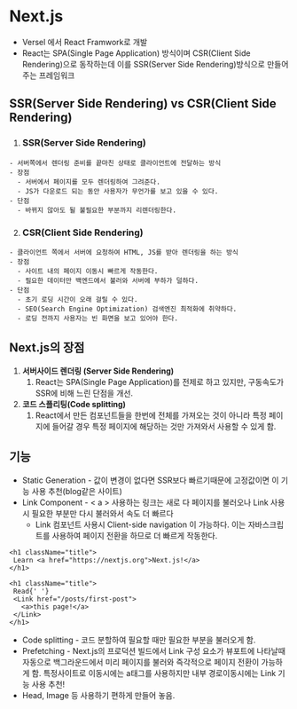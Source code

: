 # Next.js
  * Versel 에서 React Framwork로 개발
  * React는 SPA(Single Page Application) 방식이며 CSR(Client Side Rendering)으로 동작하는데 이를 SSR(Server Side Rendering)방식으로 만들어주는 프레임워크
  
## SSR(Server Side Rendering) vs CSR(Client Side Rendering)
  1. <h3>SSR(Server Side Rendering)</h3>
    - 서버쪽에서 렌더링 준비를 끝마친 상태로 클라이언트에 전달하는 방식
    - 장점
      - 서버에서 페이지를 모두 렌더링하여 그려준다.
      - JS가 다운로드 되는 동안 사용자가 무언가를 보고 있을 수 있다.
    - 단점
      - 바뀌지 않아도 될 불필요한 부분까지 리렌더링한다.
      
  2. <h3>CSR(Client Side Rendering)</h3>
    - 클라이언트 쪽에서 서버에 요청하여 HTML, JS를 받아 렌더링을 하는 방식
    - 장점
      - 사이트 내의 페이지 이동시 빠르게 작동한다.
      - 필요한 데이터만 백엔드에서 불러와 서버에 부하가 덜하다.
    - 단점
      - 초기 로딩 시간이 오래 걸릴 수 있다.
      - SEO(Search Engine Optimization) 검색엔진 최적화에 취약하다.
      - 로딩 전까지 사용자는 빈 화면을 보고 있어야 한다.
    
## Next.js의 장점
1. **서버사이드 렌더링 (Server Side Rendering)**
    1. React는 SPA(Single Page Application)를 전제로 하고 있지만, 구동속도가 SSR에 비해 느린 단점을 개선.
2. **코드 스플리팅(Code splitting)**
    1. React에서 만든 컴포넌트들을 한번에 전체를 가져오는 것이 아니라 특정 페이지에 들어갈 경우 특정 페이지에 해당하는 것만 가져와서 사용할 수 있게 함.

## 기능
 * Static Generation - 값이 변경이 없다면 SSR보다 빠르기때문에 고정값이면 이 기능 사용 추천(blog같은 사이트)
 * Link Component - < a > 사용하는 링크는 새로 다 페이지를 불러오나 Link 사용시 필요한 부분만 다시 불러와서 속도 더 빠르다
   * Link 컴포넌트 사용시 Client-side navigation 이 가능하다. 이는 자바스크립트를 사용하여 페이지 전환을 하므로 더 빠르게 작동한다.
 ```
 <h1 className="title">
  Learn <a href="https://nextjs.org">Next.js!</a>
</h1>
 ```
 
 ```
 <h1 className="title">
  Read{' '}
  <Link href="/posts/first-post">
    <a>this page!</a>
  </Link>
</h1>
 ```
  * Code splitting - 코드 분할하여 필요할 때만 필요한 부분을 불러오게 함.
  * Prefetching - Next.js의 프로덕션 빌드에서 Link 구성 요소가 뷰포트에 나타날때 자동으로 백그라운드에서 미리 페이지를 불러와 즉각적으로 페이지 전환이 가능하게 함. 특정사이트로 이동시에는 a태그를 사용하지만 내부 경로이동시에는 Link 기능 사용 추천!
  * Head, Image 등 사용하기 편하게 만들어 놓음.
 
